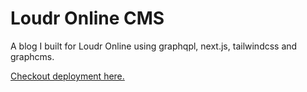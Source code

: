 # Loudr Online CMS

A blog I built for Loudr Online using graphqpl, next.js, tailwindcss and graphcms.

[Checkout deployment here.](https://loudr-cms.vercel.app/)
